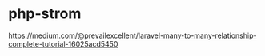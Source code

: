 # php-strom
https://medium.com/@prevailexcellent/laravel-many-to-many-relationship-complete-tutorial-16025acd5450
